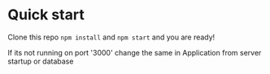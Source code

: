 

# Quick start

Clone this repo
`npm install` and `npm start` and you are ready!

If its not running on port '3000' change the same in Application from server startup or database


